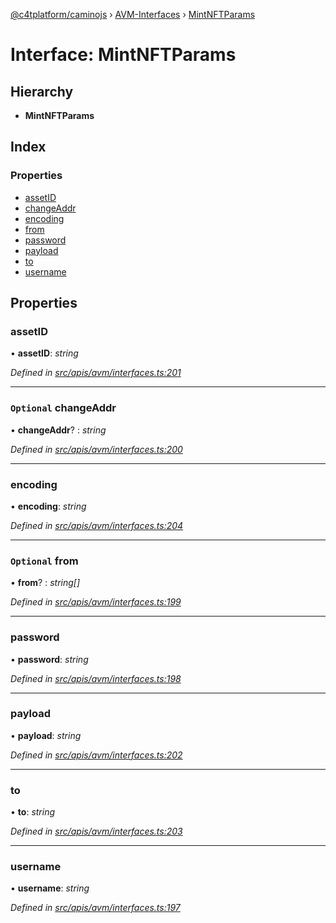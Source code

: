 [@c4tplatform/caminojs](../README.md) › [AVM-Interfaces](../modules/avm_interfaces.md) › [MintNFTParams](avm_interfaces.mintnftparams.md)

# Interface: MintNFTParams

## Hierarchy

* **MintNFTParams**

## Index

### Properties

* [assetID](avm_interfaces.mintnftparams.md#assetid)
* [changeAddr](avm_interfaces.mintnftparams.md#optional-changeaddr)
* [encoding](avm_interfaces.mintnftparams.md#encoding)
* [from](avm_interfaces.mintnftparams.md#optional-from)
* [password](avm_interfaces.mintnftparams.md#password)
* [payload](avm_interfaces.mintnftparams.md#payload)
* [to](avm_interfaces.mintnftparams.md#to)
* [username](avm_interfaces.mintnftparams.md#username)

## Properties

###  assetID

• **assetID**: *string*

*Defined in [src/apis/avm/interfaces.ts:201](https://github.com/chain4travel/caminojs/blob/8077d740/src/apis/avm/interfaces.ts#L201)*

___

### `Optional` changeAddr

• **changeAddr**? : *string*

*Defined in [src/apis/avm/interfaces.ts:200](https://github.com/chain4travel/caminojs/blob/8077d740/src/apis/avm/interfaces.ts#L200)*

___

###  encoding

• **encoding**: *string*

*Defined in [src/apis/avm/interfaces.ts:204](https://github.com/chain4travel/caminojs/blob/8077d740/src/apis/avm/interfaces.ts#L204)*

___

### `Optional` from

• **from**? : *string[]*

*Defined in [src/apis/avm/interfaces.ts:199](https://github.com/chain4travel/caminojs/blob/8077d740/src/apis/avm/interfaces.ts#L199)*

___

###  password

• **password**: *string*

*Defined in [src/apis/avm/interfaces.ts:198](https://github.com/chain4travel/caminojs/blob/8077d740/src/apis/avm/interfaces.ts#L198)*

___

###  payload

• **payload**: *string*

*Defined in [src/apis/avm/interfaces.ts:202](https://github.com/chain4travel/caminojs/blob/8077d740/src/apis/avm/interfaces.ts#L202)*

___

###  to

• **to**: *string*

*Defined in [src/apis/avm/interfaces.ts:203](https://github.com/chain4travel/caminojs/blob/8077d740/src/apis/avm/interfaces.ts#L203)*

___

###  username

• **username**: *string*

*Defined in [src/apis/avm/interfaces.ts:197](https://github.com/chain4travel/caminojs/blob/8077d740/src/apis/avm/interfaces.ts#L197)*
